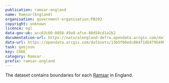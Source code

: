 ```yaml
---
publication: ramsar-england
name: Ramsar(England)
organisation: government-organisation:PB202
copyright: unknown
licence: ogl
data-gov-uk: acc63c60-0850-49a9-afce-88d58cd1a1b2
documentation-url: https://naturalengland-defra.opendata.arcgis.com/datasets/ramsar-england
data-url: https://opendata.arcgis.com/datasets/13b5f06edc88471db479b49b4ac04a43_0.geojson
task: geojson
key: CODE
category: Ramsar
prefix: ramsar-england
---
```


The dataset contains boundaries for each [Ramsar](term/ramsar) in England.
